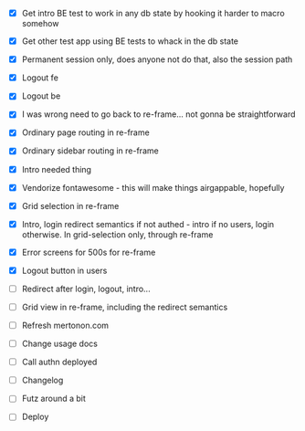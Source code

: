 - [x] Get intro BE test to work in any db state by hooking it harder to macro somehow
- [x] Get other test app using BE tests to whack in the db state
- [x] Permanent session only, does anyone not do that, also the session path
- [x] Logout fe
- [x] Logout be
- [x] I was wrong need to go back to re-frame... not gonna be straightforward
- [x] Ordinary page routing in re-frame
- [x] Ordinary sidebar routing in re-frame
- [x] Intro needed thing

- [x] Vendorize fontawesome - this will make things airgappable, hopefully
- [x] Grid selection in re-frame
- [x] Intro, login redirect semantics if not authed - intro if no users, login otherwise. In grid-selection only, through re-frame
- [x] Error screens for 500s for re-frame
- [x] Logout button in users
- [ ] Redirect after login, logout, intro...
- [ ] Grid view in re-frame, including the redirect semantics
- [ ] Refresh mertonon.com

- [ ] Change usage docs
- [ ] Call authn deployed
- [ ] Changelog
- [ ] Futz around a bit
- [ ] Deploy
